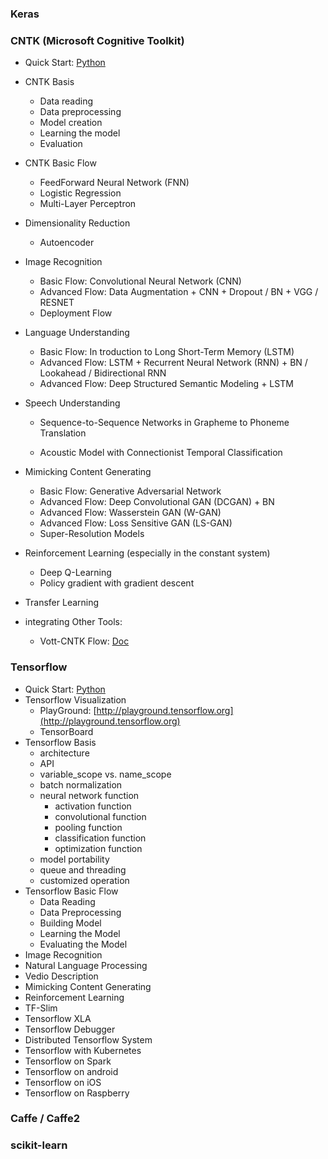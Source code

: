 ### Keras



### CNTK (Microsoft Cognitive Toolkit)

* Quick Start: [Python](data/CNTK_Quickstart_Python.html)

* CNTK Basis
    *   Data reading
    *   Data preprocessing
    *   Model creation
    *   Learning the model
    *   Evaluation

* CNTK Basic Flow
    *   FeedForward Neural Network (FNN)
    *   Logistic Regression 
    *   Multi-Layer Perceptron

* Dimensionality Reduction
    *   Autoencoder

* Image Recognition
    *   Basic Flow: Convolutional Neural Network (CNN)
    *   Advanced Flow: Data Augmentation + CNN + Dropout / BN + VGG / RESNET
    *   Deployment Flow

* Language Understanding
    *   Basic Flow: In troduction to Long Short-Term Memory (LSTM)
    *   Advanced Flow: LSTM + Recurrent Neural Network (RNN) + BN / Lookahead / Bidirectional RNN
    *   Advanced Flow: Deep Structured Semantic Modeling + LSTM

* Speech Understanding
    *   Sequence-to-Sequence Networks in Grapheme to Phoneme Translation

    *   Acoustic Model with Connectionist Temporal Classification

* Mimicking Content Generating

    * Basic Flow: Generative Adversarial Network
    * Advanced Flow: Deep Convolutional GAN (DCGAN) + BN
    * Advanced Flow: Wasserstein GAN (W-GAN)
    * Advanced Flow: Loss Sensitive GAN (LS-GAN)
    * Super-Resolution Models

* Reinforcement Learning (especially in the constant system)
    *   Deep Q-Learning
    *   Policy gradient with gradient descent

* Transfer Learning
* integrating Other Tools:
    *   Vott-CNTK Flow: [Doc](data/vott_cntk_flow.html)



### Tensorflow

* Quick Start: [Python](data/Tensorflow_Quickstart_Python.html)
* Tensorflow Visualization
    * PlayGround: [http://playground.tensorflow.org](http://playground.tensorflow.org)
    * TensorBoard
* Tensorflow Basis
    * architecture
    * API
    * variable_scope vs. name_scope
    * batch normalization
    * neural network function
        * activation function
        * convolutional function
        * pooling function
        * classification function
        * optimization function
    * model portability
    * queue and threading
    * customized operation
* Tensorflow Basic Flow
    * Data Reading
    * Data Preprocessing
    * Building Model
    * Learning the Model
    * Evaluating the Model
* Image Recognition
* Natural Language Processing
* Vedio Description
* Mimicking Content Generating
* Reinforcement Learning
* TF-Slim
* Tensorflow XLA
* Tensorflow Debugger
* Distributed Tensorflow System
* Tensorflow with Kubernetes
* Tensorflow on Spark
* Tensorflow on android
* Tensorflow on iOS
* Tensorflow on Raspberry



### Caffe / Caffe2



### scikit-learn

